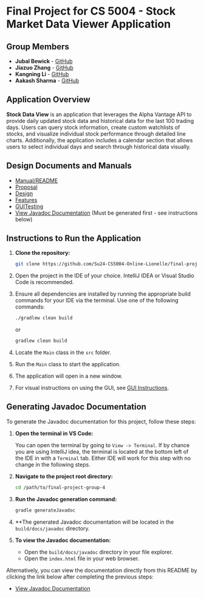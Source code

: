 # Final Project for CS 5004 - Stock Market Data Viewer Application

## Group Members

- **Jubal Bewick** - [GitHub](https://github.com/Darkknight-86)
- **Jiazuo Zhang** - [GitHub](https://github.com/JZZhang04)
- **Kangning Li** - [GitHub](https://github.com/ShakyVertex)
- **Aakash Sharma** - [GitHub](https://github.com/sharma-aak)

## Application Overview

**Stock Data View** is an application that leverages the Alpha Vantage API to provide daily updated stock data and historical data for the last 100 trading days. Users can query stock information, create custom watchlists of stocks, and visualize individual stock performance through detailed line charts. Additionally, the application includes a calendar section that allows users to select individual days and search through historical data visually.

## Design Documents and Manuals

- [Manual/README](./Manual/README.md)
- [Proposal](./DesignDocuments/Proposal.md)
- [Design](./DesignDocuments/Design.md)
- [Features](./DesignDocuments/Features.md)
- [GUITesting](./Manual/GUITesting.md)
- [View Javadoc Documentation](./build/docs/javadoc/index.html) (Must be generated first - see instructions below)

## Instructions to Run the Application

1. **Clone the repository:**

   ```sh
   git clone https://github.com/Su24-CS5004-Online-Lionelle/final-project-group-4.git
   ```

2. Open the project in the IDE of your choice. IntelliJ IDEA or Visual Studio Code is recommended.
3. Ensure all dependencies are installed by running the appropriate build commands for your IDE via the terminal. Use one of the following commands:

   ```sh
   ./gradlew clean build
   ```

   or

   ```sh
   gradlew clean build
   ```

4. Locate the `Main` class in the `src` folder.
5. Run the `Main` class to start the application.
6. The application will open in a new window.
7. For visual instructions on using the GUI, see [GUI Instructions](./Manual/GUI_Instructions.md).

## Generating Javadoc Documentation

To generate the Javadoc documentation for this project, follow these steps:

1. **Open the terminal in VS Code:**

   You can open the terminal by going to `View -> Terminal`. If by chance you are using IntelliJ idea, the terminal is located at the bottom left of the IDE in with a `Terminal` tab. Either IDE will work for this step with no change in the following steps.

2. **Navigate to the project root directory:**

   ```sh
   cd /path/to/final-project-group-4
   ```

3. **Run the Javadoc generation command:**

   ```sh
   gradle generateJavadoc
   ```

4. \*\*The generated Javadoc documentation will be located in the `build/docs/javadoc` directory.

5. **To view the Javadoc documentation:**
   - Open the `build/docs/javadoc` directory in your file explorer.
   - Open the `index.html` file in your web browser.

Alternatively, you can view the documentation directly from this README by clicking the link below after completing the previous steps:

- [View Javadoc Documentation](./build/docs/javadoc/index.html)

